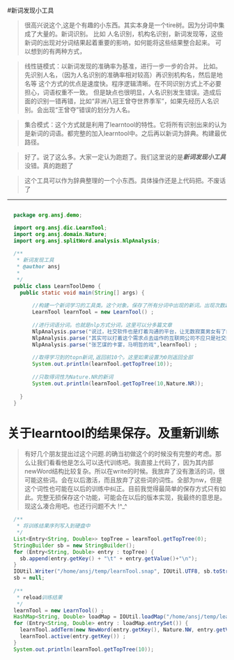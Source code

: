 #新词发现小工具

>很高兴说这个,这是个有趣的小东西。其实本身是一个tire树。因为分词中集成了大量的。新词识别。
比如 人名识别，机构名识别，新词发现等，这些新词的出现对分词结果起着重要的影响，如何能将这些结果整合起来。
可以想到的有两种方式，


>线性链模式：以新词发现的准确率为基准，进行一步一步的合并。
>比如。先识别人名，（因为人名识别的准确率相对较高）再识别机构名，然后是地名等
>这个方式的优点是速度快。程序逻辑清晰。在不同识别方式上不必要担心，词语权重不一致。
>但是缺点也很明显，人名识别发生错误。造成后面的识别一错再错，比如“非洲八冠王曾夺世界季军”，如果先经历人名识别。会出现“王曾夺”错误的划分为人名。


>集合模式：这个方式就是利用了learntool的特性。它将所有识别出来的认为是新词的词语。都完整的加入learntool中。之后再以新词为辞典。构建最优路径。


>好了。说了这么多。大家一定认为跑题了。我们这里说的是***新词发现小工具***没错。真的跑题了


>这个工具可以作为辞典整理的一个小东西。具体操作还是上代码把。不废话了

-----
````java

  package org.ansj.demo;

  import org.ansj.dic.LearnTool;
  import org.ansj.domain.Nature;
  import org.ansj.splitWord.analysis.NlpAnalysis;
  
  /**
   * 新词发现工具
   * @author ansj
   *
   */
  public class LearnToolDemo {
  	public static void main(String[] args) {
  		
  		//构建一个新词学习的工具类。这个对象。保存了所有分词中出现的新词。出现次数越多。相对权重越大。
  		LearnTool learnTool = new LearnTool() ;
  		
  		//进行词语分词。也就是nlp方式分词，这里可以分多篇文章
  		NlpAnalysis.parse("说过，社交软件也是打着沟通的平台，让无数寂寞男女有了肉体与精神的寄托。", learnTool) ;
  		NlpAnalysis.parse("其实可以打着这个需求点去运作的互联网公司不应只是社交类软件与可穿戴设备，还有携程网，去哪儿网等等，订房订酒店多好的寓意", learnTool) ;
  		NlpAnalysis.parse("张艺谋的卡宴，马明哲的戏",learnTool) ;
  
  		//取得学习到的topn新词,返回前10个。这里如果设置为0则返回全部
  		System.out.println(learnTool.getTopTree(10));
  		
  		//只取得词性为Nature.NR的新词
  		System.out.println(learnTool.getTopTree(10,Nature.NR));
  		
  	}
  }


````


# 关于learntool的结果保存。及重新训练

> 有好几个朋友提出过这个问题.的确当初做这个的时候没有完整的考虑。那么让我们看看他是怎么可以迭代训练吧。我直接上代码了，因为其内部newWord结构比较复杂。所以在write的时候。我放弃了没有激活的词，很可能这些词。会在以后激活，而且放弃了这些词的词性。全部为nw，但是这个词性也可能在以后的训练中纠正。目前我觉得最简单的保存方式只有如此。完整无损保存这个功能，可能会在以后的版本实现，我最终的意思是。现这么凑合用吧。也还行问题不大 !^_^

````java
  /**
   * 将训练结果序列写入到硬盘中
   */
  List<Entry<String, Double>> topTree = learnTool.getTopTree(0);
  StringBuilder sb = new StringBuilder();
  for (Entry<String, Double> entry : topTree) {
  	sb.append(entry.getKey() + "\t" + entry.getValue()+"\n");
  }
  IOUtil.Writer("/home/ansj/temp/learnTool.snap", IOUtil.UTF8, sb.toString());
  sb = null;
  
  /**
   * reload训练结果
   */
  learnTool = new LearnTool() ;
  HashMap<String, Double> loadMap = IOUtil.loadMap("/home/ansj/temp/learnTool.snap", IOUtil.UTF8, String.class, Double.class);
  for (Entry<String, Double> entry : loadMap.entrySet()) {
  	learnTool.addTerm(new NewWord(entry.getKey(), Nature.NW, entry.getValue())) ;
  	learnTool.active(entry.getKey()) ;
  }
  System.out.println(learnTool.getTopTree(10));
````

